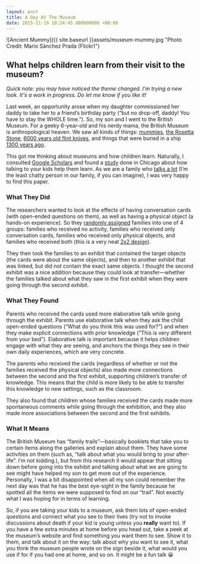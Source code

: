 ```yaml
---
layout: post
title: A Day At The Museum
date: 2015-11-19 10:24:45.000000000 +00:00
---
```

![Ancient Mummy]({{ site.baseurl }}assets/museum-mummy.jpg "Photo Credit: Mario Sánchez Prada (Flickr)")

## What helps children learn from their visit to the museum?

_Quick note: you may have noticed the theme changed. I'm trying a new look. It's a work in progress. Do let me know if you like it!_

Last week, an opportunity arose when my daughter commissioned her daddy to take her to a friend’s birthday party (“but no drop-off, daddy! You have to stay the WHOLE time.”). So, my son and I went to the British Museum. For a geeky 6-year-old and his nerdy mama, the British Museum is anthropological heaven. We saw all kinds of things: [mummies](https://www.google.com/culturalinstitute/asset-viewer/mummy-of-cleopatra-from-thebes/twFIeHry_l2q9g), [the Rosetta Stone](https://www.google.com/culturalinstitute/asset-viewer/the-rosetta-stone/DgH6pMM1guUUPA), [6000 years old flint knives](http://www.bbc.co.uk/ahistoryoftheworld/objects/Ow2_U_tATPCxZZ1cthM8gQ), and things that were buried in a ship [1300 years ago](http://www.britishmuseum.org/explore/galleries/europe/room_41_europe_ad_300-1100.aspx).

This got me thinking about museums and how children learn. Naturally, I consulted [Google Scholars](https://scholar.google.ca/) and found a [study](http://onlinelibrary.wiley.com/doi/10.1111/cdev.12252/abstract?userIsAuthenticated=false&deniedAccessCustomisedMessage=) done in Chicago about how talking to your kids help them learn. As we are a family who [talks a lot](https://galpod.com/on-answering-tough-questions/) (I’m the least chatty person in our family, if you can imagine), I was very happy to find this paper.

### What They Did

The researchers wanted to look at the effects of having conversation cards (with open-ended questions on them), as well as having a physical object (a hands-on experience). So they [randomly assigned](https://galpod.com/glossary#random-assignment) families into one of 4 groups: families who received no activity, families who received only conversation cards, families who received only physical objects, and families who received both (this is a very neat [2x2 design](https://galpod.com/glossary#x2design)).

They then took the families to an exhibit that contained the target objects (the cards were about the same objects), and then to another exhibit that was linked, but did not contain the exact same objects. I thought the second exhibit was a nice addition because they could look at transfer—whether the families talked about what they saw in the first exhibit when they were going through the second exhibit.

### What They Found

Parents who received the cards used more elaborative talk while going through the exhibit. Parents use elaborative talk when they ask the child open-ended questions (“What do you think this was used for?”) and when they make explicit connections with prior knowledge (“This is very different from your bed”). Elaborative talk is important because it helps children engage with what they are seeing, and anchors the things they see in their own daily experiences, which are very concrete.

The parents who received the cards (regardless of whether or not the families received the physical objects) also made more connections between the second and the first exhibit, supporting children’s transfer of knowledge. This means that the child is more likely to be able to transfer this knowledge to new settings, such as the classroom.

They also found that children whose families received the cards made more spontaneous comments while going through the exhibition, and they also made more associations between the second and the first exhibits.

### What It Means

The British Museum has “family trails”—basically booklets that take you to certain items along the galleries and explain about them. They have some activities on them (such as, “talk about what you would bring to your after-life”. I’m not kidding.), but from this research it would appear that sitting down before going into the exhibit and talking about what we are going to see might have helped my son to get more out of the experience. Personally, I was a bit disappointed when all my son could remember the next day was that he has the best eye-sight in the family because he spotted all the items we were supposed to find on our “trail”. Not exactly what I was hoping for in terms of learning.

So, if you are taking your kids to a museum, ask them lots of open-ended questions and connect what you see to their lives (try not to invoke discussions about death if your kid is young unless you **really** want to). If you have a few extra minutes at home before you head out, take a peek at the museum’s website and find something you want them to see. Show it to them, and talk about it on the way: talk about why you want to see it, what you think the museum people wrote on the sign beside it, what would you use if for if you had one at home, and so on. It might be a fun talk 😀
